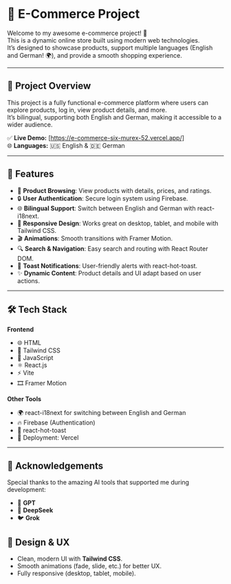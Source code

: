 # 🎉 E-Commerce Project

Welcome to my awesome e-commerce project! 🚀  
This is a dynamic online store built using modern web technologies.  
It’s designed to showcase products, support multiple languages (English and German! 🌍), and provide a smooth shopping experience.  

---

## 🌟 Project Overview
This project is a fully functional e-commerce platform where users can explore products, log in, view product details, and more.  
It’s bilingual, supporting both English and German, making it accessible to a wider audience.  

✅ **Live Demo:** [https://e-commerce-six-murex-52.vercel.app/]   
🌐 **Languages:** 🇺🇸 English & 🇩🇪 German  

---

## 🚀 Features
- 🛒 **Product Browsing**: View products with details, prices, and ratings.  
- 🔒 **User Authentication**: Secure login system using Firebase.  
- 🌐 **Bilingual Support**: Switch between English and German with react-i18next.  
- 📱 **Responsive Design**: Works great on desktop, tablet, and mobile with Tailwind CSS.  
- 🎬 **Animations**: Smooth transitions with Framer Motion.  
- 🔍 **Search & Navigation**: Easy search and routing with React Router DOM.  
- 🔔 **Toast Notifications**: User-friendly alerts with react-hot-toast.  
- ✨ **Dynamic Content**: Product details and UI adapt based on user actions.  

---

## 🛠️ Tech Stack

**Frontend**  
- 🌐 HTML  
- 🎨 Tailwind CSS  
- 📜 JavaScript  
- ⚛️ React.js  
- ⚡ Vite  
- 🎞️ Framer Motion  

**Other Tools**   
- 🌍 react-i18next for switching between English and German
- 🔥 Firebase (Authentication)  
- 🔔 react-hot-toast  
- 🚀 Deployment: Vercel  

---


## 🙌 Acknowledgements
Special thanks to the amazing AI tools that supported me during development:  
- 🤖 **GPT**  
- 🔎 **DeepSeek**  
- 🐦 **Grok** 

## 🎨 Design & UX
- Clean, modern UI with **Tailwind CSS**.  
- Smooth animations (fade, slide, etc.) for better UX.  
- Fully responsive (desktop, tablet, mobile).  

